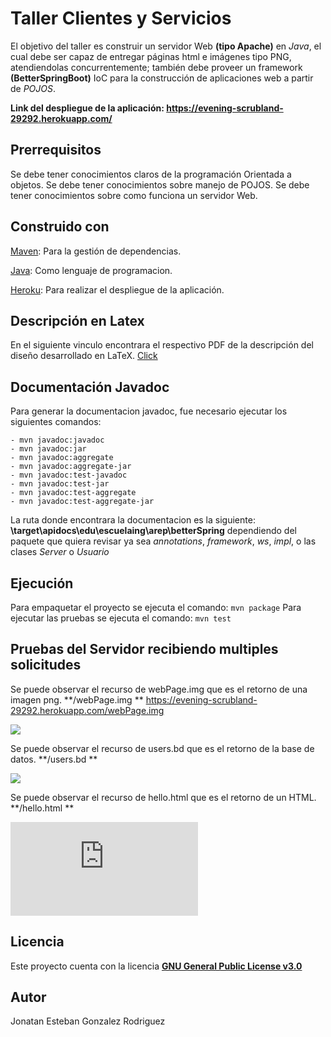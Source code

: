 # Taller Clientes y Servicios #
El objetivo del taller es construir un servidor Web **(tipo Apache)** en _Java_, el cual debe ser capaz de entregar páginas html e imágenes tipo PNG, atendiendolas concurrentemente; también debe proveer un framework **(BetterSpringBoot)** IoC para la construcción de aplicaciones web a partir de _POJOS_.

**Link del despliegue de la aplicación: https://evening-scrubland-29292.herokuapp.com/**

## Prerrequisitos ##
Se debe tener conocimientos claros de la programación Orientada a objetos.
Se debe tener conocimientos sobre manejo de POJOS.
Se debe tener conocimientos sobre como funciona un servidor Web.

## Construido con ##
[Maven](https://maven.apache.org/): Para la gestión de dependencias.

[Java](https://www.java.com/es/): Como lenguaje de programacion.

[Heroku](https://www.heroku.com/): Para realizar el despliegue de la aplicación.

## Descripción en Latex ##
En el siguiente vinculo encontrara el respectivo PDF de la descripción del diseño desarrollado en LaTeX.
[Click](https://github.com/JonatanGonzalez09/Taller4-AREP/blob/master/resources/Laboratorio_4.pdf)

## Documentación Javadoc ##
Para generar la documentacion javadoc, fue necesario ejecutar los siguientes comandos:

```
- mvn javadoc:javadoc
- mvn javadoc:jar
- mvn javadoc:aggregate
- mvn javadoc:aggregate-jar
- mvn javadoc:test-javadoc
- mvn javadoc:test-jar
- mvn javadoc:test-aggregate
- mvn javadoc:test-aggregate-jar
```
La ruta donde encontrara la documentacion es la siguiente: **\target\apidocs\edu\escuelaing\arep\betterSpring** dependiendo del paquete que quiera revisar ya sea _annotations_, _framework_, _ws_, _impl_, o las clases _Server_ o _Usuario_

## Ejecución ##
Para empaquetar el proyecto se ejecuta el comando:
```mvn package```
Para ejecutar las pruebas se ejecuta el comando:
```mvn test```

## Pruebas del Servidor recibiendo multiples solicitudes ##
Se puede observar el recurso de webPage.img que es el retorno de una imagen png. **/webPage.img **
https://evening-scrubland-29292.herokuapp.com/webPage.img

![](https://github.com/JonatanGonzalez09/Taller4-AREP/blob/master/resources/imagen.JPG)

Se puede observar el recurso de users.bd que es el retorno de la base de datos. **/users.bd **

![](https://evening-scrubland-29292.herokuapp.com/users.bd)

Se puede observar el recurso de hello.html que es el retorno de un HTML. **/hello.html **

![](https://evening-scrubland-29292.herokuapp.com/hello.html)

## Licencia ##
Este proyecto cuenta con la licencia [**GNU General Public License v3.0**](https://github.com/JonatanGonzalez09/Clientes-Servicios-AREP/blob/master/LICENSE)

## Autor ##
Jonatan Esteban Gonzalez Rodriguez 

